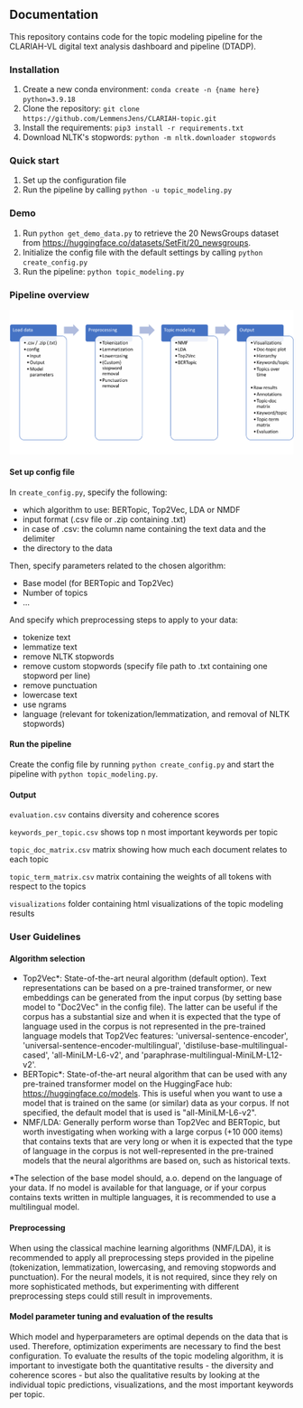 ## Documentation

This repository contains code for the topic modeling pipeline for the CLARIAH-VL digital text analysis dashboard and pipeline (DTADP). 

### Installation

1. Create a new conda environment: ```conda create -n {name here} python=3.9.18```
2. Clone the repository: ```git clone https://github.com/LemmensJens/CLARIAH-topic.git```
3. Install the requirements: ```pip3 install -r requirements.txt```
4. Download NLTK's stopwords: ```python -m nltk.downloader stopwords```

### Quick start
1. Set up the configuration file
2. Run the pipeline by calling ```python -u topic_modeling.py```

### Demo
1. Run ```python get_demo_data.py``` to retrieve the 20 NewsGroups dataset from https://huggingface.co/datasets/SetFit/20_newsgroups.
2. Initialize the config file with the default settings by calling ```python create_config.py```
3. Run the pipeline: ```python topic_modeling.py```

### Pipeline overview

![Alt text](clariah_topic_pipeline.png)

#### Set up config file
In ```create_config.py```, specify the following:
- which algorithm to use: BERTopic, Top2Vec, LDA or NMDF
- input format (.csv file or .zip containing .txt)
- in case of .csv: the column name containing the text data and the delimiter
- the directory to the data

Then, specify parameters related to the chosen algorithm:
- Base model (for BERTopic and Top2Vec)
- Number of topics
- ...

And specify which preprocessing steps to apply to your data:
- tokenize text
- lemmatize text
- remove NLTK stopwords
- remove custom stopwords (specify file path to .txt containing one stopword per line)
- remove punctuation
- lowercase text
- use ngrams
- language (relevant for tokenization/lemmatization, and removal of NLTK stopwords)

#### Run the pipeline
Create the config file by running ```python create_config.py``` and start the pipeline with ```python topic_modeling.py```.

#### Output
```evaluation.csv``` contains diversity and coherence scores

```keywords_per_topic.csv``` shows top n most important keywords per topic

```topic_doc_matrix.csv``` matrix showing how much each document relates to each topic

```topic_term_matrix.csv``` matrix containing the weights of all tokens with respect to the topics

```visualizations``` folder containing html visualizations of the topic modeling results

### User Guidelines
#### Algorithm selection
- Top2Vec*: State-of-the-art neural algorithm (default option). Text representations can be based on a pre-trained transformer, or new embeddings can be generated from the input corpus (by setting base model to "Doc2Vec" in the config file). The latter can be useful if the corpus has a substantial size and when it is expected that the type of language used in the corpus is not represented in the pre-trained language models that Top2Vec features: 'universal-sentence-encoder', 'universal-sentence-encoder-multilingual', 'distiluse-base-multilingual-cased', 'all-MiniLM-L6-v2', and 'paraphrase-multilingual-MiniLM-L12-v2'. 
- BERTopic*: State-of-the-art neural algorithm that can be used with any pre-trained transformer model on the HuggingFace hub: https://huggingface.co/models. This is useful when you want to use a model that is trained on the same (or similar) data as your corpus. If not specified, the default model that is used is "all-MiniLM-L6-v2".
- NMF/LDA: Generally perform worse than Top2Vec and BERTopic, but worth investigating when working with a large corpus (+10 000 items) that contains texts that are very long or when it is expected that the type of language in the corpus is not well-represented in the pre-trained models that the neural algorithms are based on, such as historical texts.

*The selection of the base model should, a.o. depend on the language of your data. If no model is available for that language, or if your corpus contains texts written in multiple languages, it is recommended to use a multilingual model.

#### Preprocessing
When using the classical machine learning algorithms (NMF/LDA), it is recommended to apply all preprocessing steps provided in the pipeline (tokenization, lemmatization, lowercasing, and removing stopwords and punctuation). For the neural models, it is not required, since they rely on more sophisticated methods, but experimenting with different preprocessing steps could still result in improvements.

#### Model parameter tuning and evaluation of the results
Which model and hyperparameters are optimal depends on the data that is used. Therefore, optimization experiments are necessary to find the best configuration. To evaluate the results of the topic modeling algorithm, it is important to investigate both the quantitative results - the diversity and coherence scores - but also the qualitative results by looking at the individual topic predictions, visualizations, and the most important keywords per topic. 
